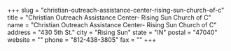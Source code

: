 +++
slug = "christian-outreach-assistance-center-rising-sun-church-of-c"
title = "Christian Outreach Assistance Center- Rising Sun Church of C"
name = "Christian Outreach Assistance Center- Rising Sun Church of C"
address = "430 5th St."
city = "Rising Sun"
state = "IN"
postal = "47040"
website = ""
phone = "812-438-3805"
fax = ""
+++
